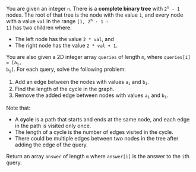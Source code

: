 You are given an integer `n`. There is a **complete binary tree** with <code>2<sup>n</sup> - 1</code> nodes. The root of that tree is the node with the value `1`, and every node with a value `val` in the range <code>[1, 2<sup>n</sup> - 1 - 1]</code> has two children where:

- The left node has the value `2 * val`, and
- The right node has the value `2 * val + 1`.

You are also given a 2D integer array `queries` of length `m`, where <code>queries[i] = [a<sub>i</sub>, b<sub>i</sub>]</code>. For each query, solve the following problem:

1. Add an edge between the nodes with values <code>a<sub>i</sub></code> and <code>b<sub>i</sub></code>.
2. Find the length of the cycle in the graph.
3. Remove the added edge between nodes with values <code>a<sub>i</sub></code> and <code>b<sub>i</sub></code>.

Note that:

- A **cycle** is a path that starts and ends at the same node, and each edge in the path is visited only once.
- The length of a cycle is the number of edges visited in the cycle.
- There could be multiple edges between two nodes in the tree after adding the edge of the query.

Return an array `answer` of length `m` where `answer[i]` is the answer to the `i`th query.